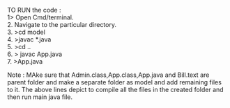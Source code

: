 TO RUN the code :
<br>
1>  Open Cmd/terminal.
<br>
2.  Navigate to the particular directory.
<br>
3.  >cd model
<br>
4.  >javac *.java
<br>
5.  >cd ..
<br>
6. > javac App.java
<br>
7. >App.java
<br>

Note : MAke sure that Admin.class,App.class,App.java and Bill.text are parent folder and make a separate folder as model and add remaining files to it.
The above lines depict to compile all the files in the created folder and then run main java file. 
